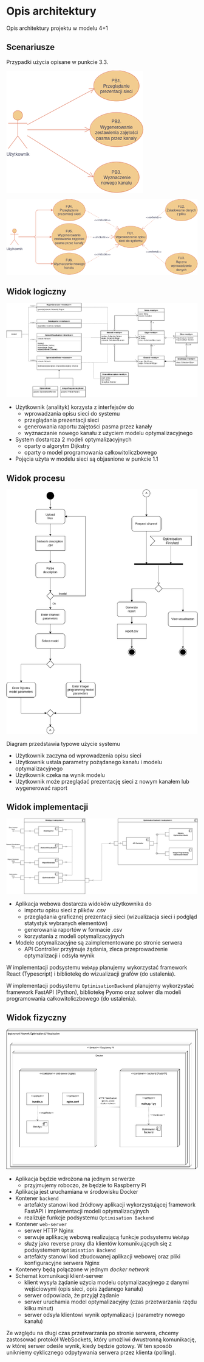 <!-- pandoc architecture.md -o architecture-draft.pdf --toc -V geometry:margin=0.5in -V graphics:maxheight=2in -->

# Opis architektury
Opis architektury projektu w modelu 4+1

## Scenariusze
Przypadki użycia opisane w punkcie 3.3.

![Diagram biznesowych przypadków użycia](./diagrams/business-use-cases.drawio.png)

![Diagram systemowych przypadków użycia](./diagrams/system-use-cases.drawio.png)

## Widok logiczny

![Diagram klas dla widoku logicznego](./diagrams/logical-view.drawio.png)

* Użytkownik (analityk) korzysta z interfejsów do
    * wprowadzania opisu sieci do systemu
    * przeglądania prezentacji sieci
    * generowania raportu zajętości pasma przez kanały
    * wyznaczanie nowego kanału z użyciem modelu optymalizacyjnego
* System dostarcza 2 modeli optymalizacyjnych
    * oparty o algorytm Dijkstry
    * oparty o model programowania całkowitoliczbowego
* Pojęcia użyta w modelu sieci są objasnione w punkcie 1.1

## Widok procesu

![Diagram aktywności dla widoku procesu](./diagrams/process-view.drawio.png)

Diagram przedstawia typowe użycie systemu

* Użytkownik zaczyna od wprowadzenia opisu sieci
* Użytkownik ustala parametry pożądanego kanału i modelu optymalizacyjnego
* Użytkownik czeka na wynik modelu
* Użytkownik może przeglądać prezentację sieci z nowym kanałem lub wygenerować raport

## Widok implementacji

![Development view component diagram](./diagrams/development-view.drawio.png)

* Aplikacja webowa dostarcza widoków użytkownika do
    * importu opisu sieci z plików .csv
    * przeglądania graficznej prezentacji sieci (wizualizacja sieci i podgląd statystyk wybranych elementów)
    * generowania raportów w formacie .csv
    * korzystania z modeli optymalizacyjnych
* Modele optymalizacyjne są zaimplementowane po stronie serwera
    * API Controller przyjmuje żądania, zleca przeprowadzenie optymalizacji i odsyła wynik

W implementacji podsystemu `WebApp` planujemy wykorzystać framework React (Typescript) i bibliotekę do wizualizacji grafów (do ustalenia).

W implementacji podsystemu `OptimisationBackend` planujemy wykorzystać framework FastAPI (Python), bibliotekę Pyomo oraz solwer dla modeli programowania całkowitoliczbowego (do ustalenia).

## Widok fizyczny

![Diagram wdrożenia dla widoku fizycznego](./diagrams/physical-view.drawio.png)

* Aplikacja będzie wdrożona na jednym serwerze
    * przyjmujemy roboczo, że będzie to Raspberry Pi
* Aplikacja jest uruchamiana w środowisku Docker
* Kontener `backend`
    * artefakty stanowi kod źródłowy aplikacji wykorzystującej framework FastAPI i implementacji modeli optymalizacyjnych
    * realizuje funkcje podsystemu `Optimisation Backend`
* Kontener `web-server`
    * serwer HTTP Nginx
    * serwuje aplikację webową realizującą funkcje podsystemu `WebApp`
    * służy jako reverse proxy dla klientów komunikujących się z podsystemem `Optimisation Backend`
    * artefakty stanowi kod zbudowanej aplikacji webowej oraz pliki konfiguracyjne serwera Nginx
* Kontenery będą połączone w jednym *docker network*
* Schemat komunikacji klient-serwer
    * klient wysyła żądanie użycia modelu optymalizacyjnego z danymi wejściowymi (opis sieci, opis żądanego kanału)
    * serwer odpowiada, że przyjął żądanie
    * serwer uruchamia model optymalizacyjny (czas przetwarzania rzędu kilku minut)
    * serwer odsyła klientowi wynik optymalizacji (parametry nowego kanału)

Ze względu na długi czas przetwarzania po stronie serwera, chcemy zastosować protokół WebSockets, który umożliwi dwustronną komunikację, w której serwer odeśle wynik, kiedy będzie gotowy. W ten sposób unikniemy cyklicznego odpytywania serwera przez klienta (polling).


